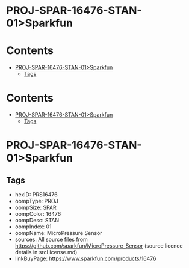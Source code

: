 
PROJ-SPAR-16476-STAN-01>Sparkfun
================================

Contents
========

* [PROJ-SPAR-16476-STAN-01>Sparkfun](#proj-spar-16476-stan-01sparkfun)
	* [Tags](#tags)

Contents
========

* [PROJ-SPAR-16476-STAN-01>Sparkfun](#proj-spar-16476-stan-01sparkfun)
	* [Tags](#tags)

# PROJ-SPAR-16476-STAN-01>Sparkfun

## Tags

- hexID: PRS16476
- oompType: PROJ
- oompSize: SPAR
- oompColor: 16476
- oompDesc: STAN
- oompIndex: 01
- oompName: MicroPressure Sensor
- sources: All source files from https://github.com/sparkfun/MicroPressure_Sensor (source licence details in srcLicense.md)
- linkBuyPage: https://www.sparkfun.com/products/16476
